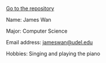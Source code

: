 [Go to the repository](https://github.com/jameswan141/jameswan141.github.io)

Name: James Wan

Major: Computer Science

Email address: jameswan@udel.edu

Hobbies: Singing and playing the piano
